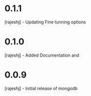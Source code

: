 # 0.1.1 
[rajeshj] - Updating Fine tunning options
# 0.1.0 
[rajeshj] - Added Documentation and 
# 0.0.9
[rajeshj] - Initial release of mongodb
